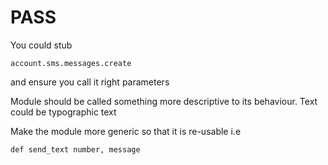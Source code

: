 PASS
====

You could stub
```
account.sms.messages.create
```
and ensure you call it right parameters


Module should be called something more descriptive to its behaviour.
Text could be typographic text

Make the module more generic so that it is re-usable i.e

```
def send_text number, message
```
